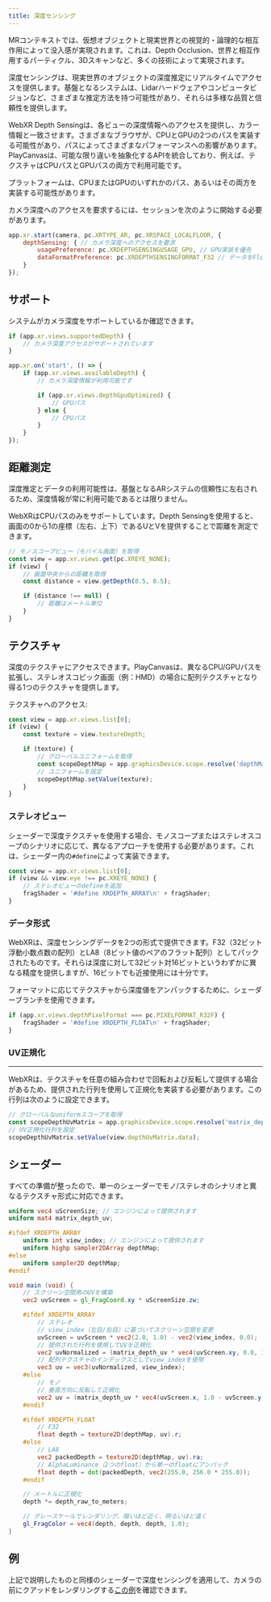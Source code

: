 ```yaml
---
title: 深度センシング
---
```


MRコンテキストでは、仮想オブジェクトと現実世界との視覚的・論理的な相互作用によって没入感が実現されます。これは、Depth Occlusion、世界と相互作用するパーティクル、3Dスキャンなど、多くの技術によって実現されます。

深度センシングは、現実世界のオブジェクトの深度推定にリアルタイムでアクセスを提供します。基盤となるシステムは、Lidarハードウェアやコンピュータビジョンなど、さまざまな推定方法を持つ可能性があり、それらは多様な品質と信頼性を提供します。

WebXR Depth Sensingは、各ビューの深度情報へのアクセスを提供し、カラー情報と一致させます。さまざまなブラウザが、CPUとGPUの2つのパスを実装する可能性があり、パスによってさまざまなパフォーマンスへの影響があります。PlayCanvasは、可能な限り違いを抽象化するAPIを統合しており、例えば、テクスチャはCPUパスとGPUパスの両方で利用可能です。

プラットフォームは、CPUまたはGPUのいずれかのパス、あるいはその両方を実装する可能性があります。

カメラ深度へのアクセスを要求するには、セッションを次のように開始する必要があります。

```javascript
app.xr.start(camera, pc.XRTYPE_AR, pc.XRSPACE_LOCALFLOOR, {
    depthSensing: { // カメラ深度へのアクセスを要求
        usagePreference: pc.XRDEPTHSENSINGUSAGE_GPU, // GPU実装を優先
        dataFormatPreference: pc.XRDEPTHSENSINGFORMAT_F32 // データをFloat 32配列/テクスチャとして優先
    }
});
```

## サポート

システムがカメラ深度をサポートしているか確認できます。

```javascript
if (app.xr.views.supportedDepth) {
    // カメラ深度アクセスがサポートされています
}

app.xr.on('start', () => {
    if (app.xr.views.availableDepth) {
        // カメラ深度情報が利用可能です

        if (app.xr.views.depthGpuOptimized) {
            // GPUパス
        } else {
            // CPUパス
        }
    }
});
```

## 距離測定

深度推定とデータの利用可能性は、基盤となるARシステムの信頼性に左右されるため、深度情報が常に利用可能であるとは限りません。

WebXRはCPUパスのみをサポートしています。Depth Sensingを使用すると、画面の0から1の座標（左右、上下）であるUとVを提供することで距離を測定できます。

```javascript
// モノスコープビュー（モバイル画面）を取得
const view = app.xr.views.get(pc.XREYE_NONE);
if (view) {
    // 画面中央からの距離を取得
    const distance = view.getDepth(0.5, 0.5);

    if (distance !== null) {
        // 距離はメートル単位
    }
}
```

## テクスチャ

深度のテクスチャにアクセスできます。PlayCanvasは、異なるCPU/GPUパスを拡張し、ステレオスコピック画面（例：HMD）の場合に配列テクスチャとなり得る1つのテクスチャを提供します。

テクスチャへのアクセス:

```javascript
const view = app.xr.views.list[0];
if (view) {
    const texture = view.textureDepth;

    if (texture) {
        // グローバルユニフォームを取得
        const scopeDepthMap = app.graphicsDevice.scope.resolve('depthMap');
        // ユニフォームを設定
        scopeDepthMap.setValue(texture);
    }
}
```

### ステレオビュー

シェーダーで深度テクスチャを使用する場合、モノスコープまたはステレオスコープのシナリオに応じて、異なるアプローチを使用する必要があります。これは、シェーダー内の`#define`によって実装できます。

```javascript
const view = app.xr.views.list[0];
if (view && view.eye !== pc.XREYE_NONE) {
    // ステレオビューのdefineを追加
    fragShader = '#define XRDEPTH_ARRAY\n' + fragShader;
}
```

### データ形式

WebXRは、深度センシングデータを2つの形式で提供できます。F32（32ビット浮動小数点数の配列）とLA8（8ビット値のペアのフラット配列）としてパックされたものです。それらは深度に対して32ビット対16ビットというわずかに異なる精度を提供しますが、16ビットでも近接使用には十分です。

フォーマットに応じてテクスチャから深度値をアンパックするために、シェーダーブランチを使用できます。

```javascript
if (app.xr.views.depthPixelFormat === pc.PIXELFORMAT_R32F) {
    fragShader = '#define XRDEPTH_FLOAT\n' + fragShader;
}
```

### UV正規化

---

WebXRは、テクスチャを任意の組み合わせで回転および反転して提供する場合があるため、提供された行列を使用して正規化を実装する必要があります。この行列は次のように設定できます。

```javascript
// グローバルなuniformスコープを取得
const scopeDepthUvMatrix = app.graphicsDevice.scope.resolve('matrix_depth_uv');
// UV正規化行列を設定
scopeDepthUvMatrix.setValue(view.depthUvMatrix.data);
```

## シェーダー

すべての準備が整ったので、単一のシェーダーでモノ/ステレオのシナリオと異なるテクスチャ形式に対応できます。

```glsl
uniform vec4 uScreenSize; // エンジンによって提供されます
uniform mat4 matrix_depth_uv;

#ifdef XRDEPTH_ARRAY
    uniform int view_index; // エンジンによって提供されます
    uniform highp sampler2DArray depthMap;
#else
    uniform sampler2D depthMap;
#endif

void main (void) {
    // スクリーン空間用のUVを構築
    vec2 uvScreen = gl_FragCoord.xy * uScreenSize.zw;

    #ifdef XRDEPTH_ARRAY
        // ステレオ
        // view_index（左目/右目）に基づいてスクリーン空間を変更
        uvScreen = uvScreen * vec2(2.0, 1.0) - vec2(view_index, 0.0);
        // 提供された行列を使用してUVを正規化
        vec2 uvNormalized = (matrix_depth_uv * vec4(uvScreen.xy, 0.0, 1.0)).xy;
        // 配列テクスチャのインデックスとしてview_indexを使用
        vec3 uv = vec3(uvNormalized, view_index);
    #else
        // モノ
        // 垂直方向に反転して正規化
        vec2 uv = (matrix_depth_uv * vec4(uvScreen.x, 1.0 - uvScreen.y, 0.0, 1.0)).xy;
    #endif

    #ifdef XRDEPTH_FLOAT
        // F32
        float depth = texture2D(depthMap, uv).r;
    #else
        // LA8
        vec2 packedDepth = texture2D(depthMap, uv).ra;
        // AlphaLuminance（2つのfloat）から単一のfloatにアンパック
        float depth = dot(packedDepth, vec2(255.0, 256.0 * 255.0));
    #endif

    // メートルに正規化
    depth *= depth_raw_to_meters;

    // グレースケールでレンダリング、暗いほど近く、明るいほど遠く
    gl_FragColor = vec4(depth, depth, depth, 1.0);
}
```

## 例

上記で説明したものと同様のシェーダーで深度センシングを適用して、カメラの前にクアッドをレンダリングする[この例][1]を確認できます。

[1]: https://playcanvas.github.io/#/xr/ar-camera-depth
